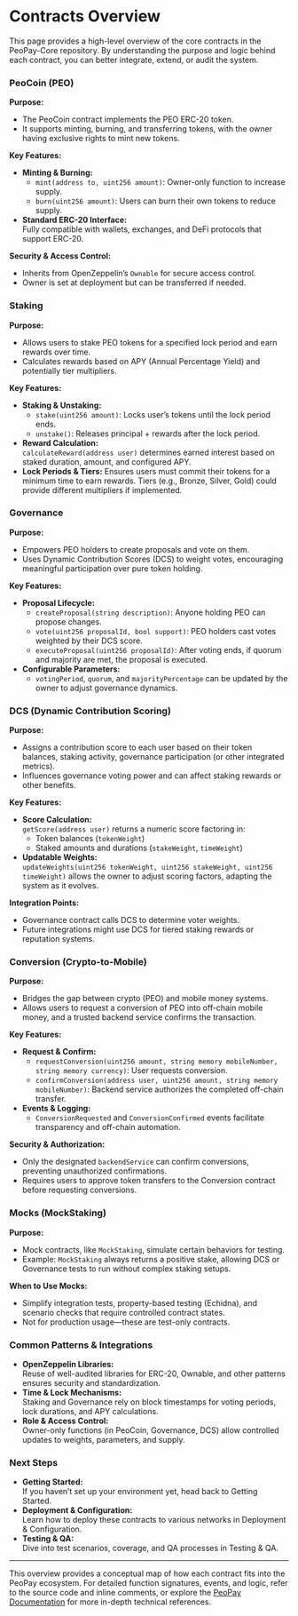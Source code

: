 # Contracts Overview

This page provides a high-level overview of the core contracts in the PeoPay-Core repository. By understanding the purpose and logic behind each contract, you can better integrate, extend, or audit the system.

### PeoCoin (PEO)

**Purpose:**

* The PeoCoin contract implements the PEO ERC-20 token.
* It supports minting, burning, and transferring tokens, with the owner having exclusive rights to mint new tokens.

**Key Features:**

* **Minting & Burning:**
  * `mint(address to, uint256 amount)`: Owner-only function to increase supply.
  * `burn(uint256 amount)`: Users can burn their own tokens to reduce supply.
* **Standard ERC-20 Interface:**\
  Fully compatible with wallets, exchanges, and DeFi protocols that support ERC-20.

**Security & Access Control:**

* Inherits from OpenZeppelin’s `Ownable` for secure access control.
* Owner is set at deployment but can be transferred if needed.

### Staking

**Purpose:**

* Allows users to stake PEO tokens for a specified lock period and earn rewards over time.
* Calculates rewards based on APY (Annual Percentage Yield) and potentially tier multipliers.

**Key Features:**

* **Staking & Unstaking:**
  * `stake(uint256 amount)`: Locks user’s tokens until the lock period ends.
  * `unstake()`: Releases principal + rewards after the lock period.
* **Reward Calculation:**\
  `calculateReward(address user)` determines earned interest based on staked duration, amount, and configured APY.
* **Lock Periods & Tiers:** Ensures users must commit their tokens for a minimum time to earn rewards. Tiers (e.g., Bronze, Silver, Gold) could provide different multipliers if implemented.

### Governance

**Purpose:**

* Empowers PEO holders to create proposals and vote on them.
* Uses Dynamic Contribution Scores (DCS) to weight votes, encouraging meaningful participation over pure token holding.

**Key Features:**

* **Proposal Lifecycle:**
  * `createProposal(string description)`: Anyone holding PEO can propose changes.
  * `vote(uint256 proposalId, bool support)`: PEO holders cast votes weighted by their DCS score.
  * `executeProposal(uint256 proposalId)`: After voting ends, if quorum and majority are met, the proposal is executed.
* **Configurable Parameters:**
  * `votingPeriod`, `quorum`, and `majorityPercentage` can be updated by the owner to adjust governance dynamics.

### DCS (Dynamic Contribution Scoring)

**Purpose:**

* Assigns a contribution score to each user based on their token balances, staking activity, governance participation (or other integrated metrics).
* Influences governance voting power and can affect staking rewards or other benefits.

**Key Features:**

* **Score Calculation:**\
  `getScore(address user)` returns a numeric score factoring in:
  * Token balances (`tokenWeight`)
  * Staked amounts and durations (`stakeWeight`, `timeWeight`)
* **Updatable Weights:**\
  `updateWeights(uint256 tokenWeight, uint256 stakeWeight, uint256 timeWeight)` allows the owner to adjust scoring factors, adapting the system as it evolves.

**Integration Points:**

* Governance contract calls DCS to determine voter weights.
* Future integrations might use DCS for tiered staking rewards or reputation systems.

### Conversion (Crypto-to-Mobile)

**Purpose:**

* Bridges the gap between crypto (PEO) and mobile money systems.
* Allows users to request a conversion of PEO into off-chain mobile money, and a trusted backend service confirms the transaction.

**Key Features:**

* **Request & Confirm:**
  * `requestConversion(uint256 amount, string memory mobileNumber, string memory currency)`: User requests conversion.
  * `confirmConversion(address user, uint256 amount, string memory mobileNumber)`: Backend service authorizes the completed off-chain transfer.
* **Events & Logging:**
  * `ConversionRequested` and `ConversionConfirmed` events facilitate transparency and off-chain automation.

**Security & Authorization:**

* Only the designated `backendService` can confirm conversions, preventing unauthorized confirmations.
* Requires users to approve token transfers to the Conversion contract before requesting conversions.

### Mocks (MockStaking)

**Purpose:**

* Mock contracts, like `MockStaking`, simulate certain behaviors for testing.
* Example: `MockStaking` always returns a positive stake, allowing DCS or Governance tests to run without complex staking setups.

**When to Use Mocks:**

* Simplify integration tests, property-based testing (Echidna), and scenario checks that require controlled contract states.
* Not for production usage—these are test-only contracts.

### Common Patterns & Integrations

* **OpenZeppelin Libraries:**\
  Reuse of well-audited libraries for ERC-20, Ownable, and other patterns ensures security and standardization.
* **Time & Lock Mechanisms:**\
  Staking and Governance rely on block timestamps for voting periods, lock durations, and APY calculations.
* **Role & Access Control:**\
  Owner-only functions (in PeoCoin, Governance, DCS) allow controlled updates to weights, parameters, and supply.

### Next Steps

* **Getting Started:**\
  If you haven’t set up your environment yet, head back to Getting Started.
* **Deployment & Configuration:**\
  Learn how to deploy these contracts to various networks in Deployment & Configuration.
* **Testing & QA:**\
  Dive into test scenarios, coverage, and QA processes in Testing & QA.

***

This overview provides a conceptual map of how each contract fits into the PeoPay ecosystem. For detailed function signatures, events, and logic, refer to the source code and inline comments, or explore the [PeoPay Documentation](https://docs.peopay.io/) for more in-depth technical references.
